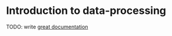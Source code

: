 # Introduction to data-processing

TODO: write [great documentation](http://jacobian.org/writing/what-to-write/)
